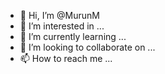 - 👋 Hi, I’m @MurunM
- 👀 I’m interested in ...
- 🌱 I’m currently learning ...
- 💞️ I’m looking to collaborate on ...
- 📫 How to reach me ...

<!---
MurunM/MurunM is a ✨ special ✨ repository because its `README.md` (this file) appears on your GitHub profile.
You can click the Preview link to take a look at your changes.
--->
